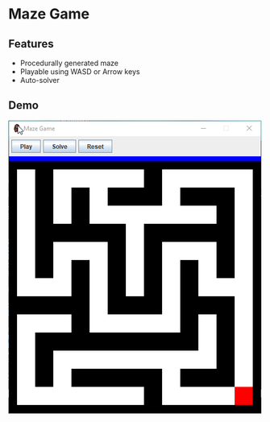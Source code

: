 # Maze Game
## Features
* Procedurally generated maze
* Playable using WASD or Arrow keys
* Auto-solver
## Demo
![demo](demo.gif)

